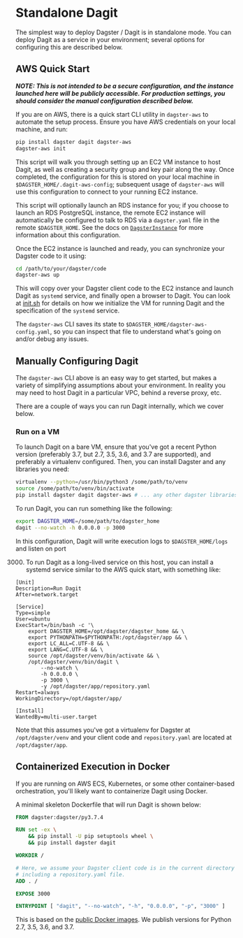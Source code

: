 # Standalone Dagit

The simplest way to deploy Dagster / Dagit is in standalone mode. You can deploy Dagit as a service
in your environment; several options for configuring this are described below.

## AWS Quick Start

**_NOTE: This is not intended to be a secure configuration, and the instance launched here will be
publicly accessible. For production settings, you should consider the manual configuration described
below._**

If you are on AWS, there is a quick start CLI utility in `dagster-aws` to automate the setup
process. Ensure you have AWS credentials on your local machine, and run:

```bash
pip install dagster dagit dagster-aws
dagster-aws init
```

This script will walk you through setting up an EC2 VM instance to host Dagit, as well as creating a
security group and key pair along the way. Once completed, the configuration for this is stored on
your local machine in `$DAGSTER_HOME/.dagit-aws-config`; subsequent usage of `dagster-aws` will use
this configuration to connect to your running EC2 instance.

This script will optionally launch an RDS instance for you; if you choose to launch an RDS
PostgreSQL instance, the remote EC2 instance will automatically be configured to talk to RDS via a
`dagster.yaml` file in the remote `$DAGSTER_HOME`. See the docs on
[`DagsterInstance`](https://dagster.readthedocs.io/en/latest/sections/deploying/instance.html) for
more information about this configuration.

Once the EC2 instance is launched and ready, you can synchronize your Dagster code to it using:

```bash
cd /path/to/your/dagster/code
dagster-aws up
```

This will copy over your Dagster client code to the EC2 instance and launch Dagit as `systemd`
service, and finally open a browser to Dagit. You can look at
[init.sh](https://github.com/dagster-io/dagster/blob/master/python_modules/libraries/dagster-aws/dagster_aws/cli/shell/init.sh)
for details on how we initialize the VM for running Dagit and the specification of the `systemd`
service.

The `dagster-aws` CLI saves its state to `$DAGSTER_HOME/dagster-aws-config.yaml`, so you can inspect
that file to understand what's going on and/or debug any issues.

## Manually Configuring Dagit

The `dagster-aws` CLI above is an easy way to get started, but makes a variety of simplifying
assumptions about your environment. In reality you may need to host Dagit in a particular VPC,
behind a reverse proxy, etc.

There are a couple of ways you can run Dagit internally, which we cover below.

### Run on a VM

To launch Dagit on a bare VM, ensure that you've got a recent Python version (preferably 3.7, but
2.7, 3.5, 3.6, and 3.7 are supported), and preferably a virtualenv configured. Then, you can install
Dagster and any libraries you need:

```bash
virtualenv --python=/usr/bin/python3 /some/path/to/venv
source /some/path/to/venv/bin/activate
pip install dagster dagit dagster-aws # ... any other dagster libraries you need, e.g. dagster-bash
```

To run Dagit, you can run something like the following:

```bash
export DAGSTER_HOME=/some/path/to/dagster_home
dagit --no-watch -h 0.0.0.0 -p 3000
```

In this configuration, Dagit will write execution logs to `$DAGSTER_HOME/logs` and listen on port

3000. To run Dagit as a long-lived service on this host, you can install a systemd service similar
      to the AWS quick start, with something like:

```
[Unit]
Description=Run Dagit
After=network.target

[Service]
Type=simple
User=ubuntu
ExecStart=/bin/bash -c '\
    export DAGSTER_HOME=/opt/dagster/dagster_home && \
    export PYTHONPATH=$PYTHONPATH:/opt/dagster/app && \
    export LC_ALL=C.UTF-8 && \
    export LANG=C.UTF-8 && \
    source /opt/dagster/venv/bin/activate && \
    /opt/dagster/venv/bin/dagit \
        --no-watch \
        -h 0.0.0.0 \
        -p 3000 \
        -y /opt/dagster/app/repository.yaml
Restart=always
WorkingDirectory=/opt/dagster/app/

[Install]
WantedBy=multi-user.target
```

Note that this assumes you've got a virtualenv for Dagster at `/opt/dagster/venv` and your client
code and `repository.yaml` are located at `/opt/dagster/app`.

## Containerized Execution in Docker

If you are running on AWS ECS, Kubernetes, or some other container-based orchestration, you'll
likely want to containerize Dagit using Docker.

A minimal skeleton Dockerfile that will run Dagit is shown below:

```Dockerfile
FROM dagster:dagster/py3.7.4

RUN set -ex \
    && pip install -U pip setuptools wheel \
    && pip install dagster dagit

WORKDIR /

# Here, we assume your Dagster client code is in the current directory
# including a repository.yaml file.
ADD . /

EXPOSE 3000

ENTRYPOINT [ "dagit", "--no-watch", "-h", "0.0.0.0", "-p", "3000" ]
```

This is based on the [public Docker
images](https://cloud.docker.com/u/dagster/repository/docker/dagster/dagster). We publish versions
for Python 2.7, 3.5, 3.6, and 3.7.
